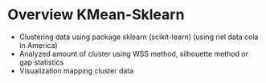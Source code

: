 # Overview KMean-Sklearn
- Clustering data using package sklearn (scikit-learn) (using riel data cola in America)
- Analyzed amount of cluster using WSS method, silhouette method or gap statistics
- Visualization mapping cluster data
